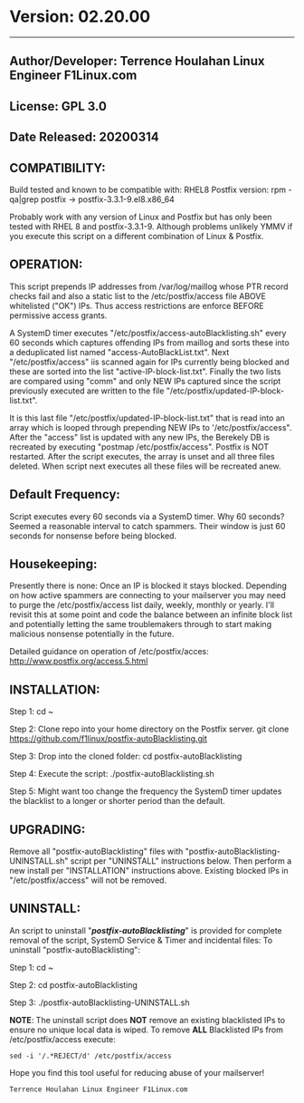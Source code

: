 # Version: 02.20.00
----

Author/Developer: Terrence Houlahan Linux Engineer F1Linux.com
----

License: GPL 3.0
----

Date Released: 20200314
----


COMPATIBILITY:
--
Build tested and known to be compatible with: RHEL8
Postfix version: rpm -qa|grep postfix -> postfix-3.3.1-9.el8.x86_64

Probably work with any version of Linux and Postfix but has only been tested with RHEL 8 and postfix-3.3.1-9.
Although problems unlikely YMMV if you execute this script on a different combination of Linux & Postfix.

OPERATION:
--
This script prepends IP addresses from /var/log/maillog whose PTR record checks fail and also a static list to the /etc/postfix/access file
ABOVE whitelisted ("OK") IPs. Thus access restrictions are enforce BEFORE permissive access grants.

A SystemD timer executes "/etc/postfix/access-autoBlacklisting.sh" every 60 seconds which captures offending IPs from maillog and sorts these
into a deduplicated list named "access-AutoBlackList.txt".  Next "/etc/postfix/access" iis scanned again for IPs currently being blocked and
these are sorted into the list "active-IP-block-list.txt".  Finally the two lists are compared using "comm" and only NEW IPs captured since the
script previously executed are written to the file "/etc/postfix/updated-IP-block-list.txt".

It is this last file "/etc/postfix/updated-IP-block-list.txt" that is read into an array which is looped through prepending NEW IPs to '/etc/postfix/access".
After the "access" list is updated with any new IPs, the Berekely DB is recreated by executing "postmap /etc/postfix/access". Postfix is NOT restarted.
After the script executes, the array is unset and all three files deleted.  When script next executes all these files will be recreated anew.

Default Frequency:
--
Script executes every 60 seconds via a SystemD timer. Why 60 seconds? Seemed a reasonable interval to catch spammers. Their window is just 60 seconds for
nonsense before being blocked.

Housekeeping:
--
Presently there is none: Once an IP is blocked it stays blocked. Depending on how active spammers are connecting to your mailserver you may need to purge
the /etc/postfix/access list daily, weekly, monthly or yearly. I'll revisit this at some point and code the balance between an infinite block list and
potentially letting the same troublemakers through to start making malicious nonsense potentially in the future.


Detailed guidance on operation of /etc/postfix/acces:
      http://www.postfix.org/access.5.html


INSTALLATION:
--

Step 1: 
	cd ~

Step 2: Clone repo into your home directory on the Postfix server.
	git clone https://github.com/f1linux/postfix-autoBlacklisting.git

Step 3: Drop into the cloned folder:
	cd postfix-autoBlacklisting

Step 4: Execute the script:
	./postfix-autoBlacklisting.sh

Step 5: Might want too change the frequency the SystemD timer updates the blacklist to a longer or shorter period than the default.

UPGRADING:
--

Remove all "postfix-autoBlacklisting" files with "postfix-autoBlacklisting-UNINSTALL.sh" script per "UNINSTALL" instructions below.
Then perform a new install per "INSTALLATION" instructions above. Existing blocked IPs in "/etc/postfix/access" will not be removed.


UNINSTALL:
--

An script to uninstall "***postfix-autoBlacklisting***" is provided for complete removal of the script, SystemD Service & Timer and incidental files:
To uninstall "postfix-autoBlacklisting":

Step 1:
	cd ~

Step 2:
	cd postfix-autoBlacklisting

Step 3:
	./postfix-autoBlacklisting-UNINSTALL.sh	

**NOTE**: 	The uninstall script does **NOT** remove an existing blacklisted IPs to ensure no unique local data is wiped.
To remove **ALL** Blacklisted IPs from /etc/postfix/access execute:
			
	sed -i '/.*REJECT/d' /etc/postfix/access
	
Hope you find this tool useful for reducing abuse of your mailserver!

	Terrence Houlahan Linux Engineer F1Linux.com